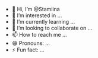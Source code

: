 - 👋 Hi, I’m @Stamiina
- 👀 I’m interested in ...
- 🌱 I’m currently learning ...
- 💞️ I’m looking to collaborate on ...
- 📫 How to reach me ...
- 😄 Pronouns: ...
- ⚡ Fun fact: ...

<!---
Stamiina/Stamiina is a ✨ special ✨ repository because its `README.md` (this file) appears on your GitHub profile.
You can click the Preview link to take a look at your changes.
--->
